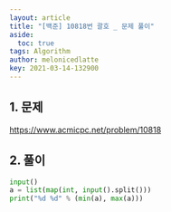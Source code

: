 ```yaml
---
layout: article
title: "[백준] 10818번 괄호 _ 문제 풀이"
aside:
  toc: true
tags: Algorithm 
author: melonicedlatte
key: 2021-03-14-132900
---  
```


## 1. 문제

https://www.acmicpc.net/problem/10818

## 2. 풀이

~~~python
input()
a = list(map(int, input().split()))
print("%d %d" % (min(a), max(a)))
~~~